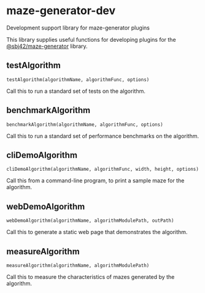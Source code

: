 # maze-generator-dev
Development support library for maze-generator plugins

This library supplies useful functions for developing plugins for the
[@sbj42/maze-generator](https://www.npmjs.com/package/@sbj42/maze-generator)
library.

## testAlgorithm

`testAlgorithm(algorithmName, algorithmFunc, options)`

Call this to run a standard set of tests on the algorithm.

## benchmarkAlgorithm

`benchmarkAlgorithm(algorithmName, algorithmFunc, options)`

Call this to run a standard set of performance benchmarks on the algorithm.

## cliDemoAlgorithm

`cliDemoAlgorithm(algorithmName, algorithmFunc, width, height, options)`

Call this from a command-line program, to print a sample maze for the algorithm.

## webDemoAlgorithm

`webDemoAlgorithm(algorithmName, algorithmModulePath, outPath)`

Call this to generate a static web page that demonstrates the algorithm.

## measureAlgorithm

`measureAlgorithm(algorithmName, algorithmModulePath)`

Call this to measure the characteristics of mazes generated by the algorithm.
